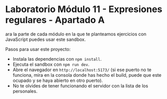 # Laboratorio Módulo 11 - Expresiones regulares - Apartado A

ara la parte de cada módulo en la que te planteamos ejercicios con JavaScript puedes usar este sandbox.

Pasos para usar este proyecto:

- Instala las dependencias con `npm install`.
- Ejecuta el sandbox con `npm run dev`.
- Abre el navegador en `http://localhost:5173/` (si ese puerto no te funciona, mira en la consola donde has hecho el build, puede que este ocupado y se haya abierto en otro puerto).
- No te olvides de tener funcionando el servidor con la lista de los personales.
